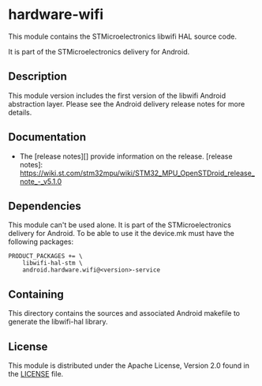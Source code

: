 # hardware-wifi #

This module contains the STMicroelectronics libwifi HAL source code.

It is part of the STMicroelectronics delivery for Android.

## Description ##

This module version includes the first version of the libwifi Android abstraction layer.
Please see the Android delivery release notes for more details.

## Documentation ##

* The [release notes][] provide information on the release.
[release notes]: https://wiki.st.com/stm32mpu/wiki/STM32_MPU_OpenSTDroid_release_note_-_v5.1.0

## Dependencies ##

This module can't be used alone. It is part of the STMicroelectronics delivery for Android.
To be able to use it the device.mk must have the following packages:
```
PRODUCT_PACKAGES += \
    libwifi-hal-stm \
    android.hardware.wifi@<version>-service
```

## Containing ##

This directory contains the sources and associated Android makefile to generate the libwifi-hal library.

## License ##

This module is distributed under the Apache License, Version 2.0 found in the [LICENSE](./LICENSE) file.
